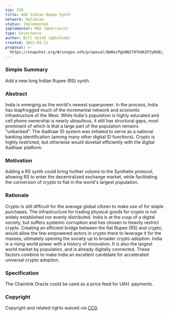 ```yaml
---
sip: 216
title: Add Indian Rupee Synth
network: Optimism
status: Implemented
implementor: MEB (@barrasso)
type: Governance
author: Bill Skidd (@pbskidd)
created: 2022-03-11
proposal: >-
  https://snapshot.org/#/snxgov.eth/proposal/QmRecPgG9N2797k8KZP2yRUELjgEopBkcAWa7tXULYJfMR
---
```


### Simple Summary

Add a new long Indian Rupee (RS) synth.

### Abstract

India is emerging as the world's newest superpower. In the process, India has leapfrogged much of the incremental network and economic infrastructure of the West. While India's population is highly educated and cell phone ownership is nearly ubiquitous, it still has structural gaps, most prominent of which is that a large part of the population remains "unbanked". The Aadhaar ID system was initiated to serve as a national banking identification (among many other digital ID functions). Crypto is highly restricted, but otherwise would dovetail efficiently with the digital Aadhaar platform.

### Motivation

Adding a RS synth could bring further volume to the Synthetix protocol, allowing RS to enter the decentralized exchange market, while facilitating the conversion of crypto to fiat in the world's largest population.

### Rationale

Crypto is still difficult for the average global citizen to make use of for staple purchases. The infrastructure for trading physical goods for crypto is not widely established nor evenly distributed. India is at the cusp of a digital society, but suffers systemic corruption and has chosen to heavily restrict crypto. Creating an efficient bridge between the fiat Rupee (RS) and crypto, would allow the few empowered actors in crypto there to leverage it for the masses, ultimately opening the society up to broader crypto adoption. India is a rising world power with a history of innovation. It is also the largest world market by population, and is already digitally connected. These factors combine to make India an excellent candidate for accelerated universal crypto adoption.

### Specification

The Chainlink Oracle could be used as a price feed for UAH. payments.

### Copyright

Copyright and related rights waived via [CC0](https://creativecommons.org/publicdomain/zero/1.0/).
